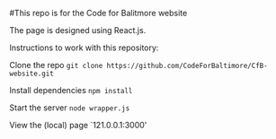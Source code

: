 #This repo is for the Code for Balitmore website

The page is designed using React.js.




Instructions to work with this repository:

Clone the repo
`git clone https://github.com/CodeForBaltimore/CfB-website.git`

Install dependencies
`npm install`

Start the server
`node wrapper.js`


View the (local) page
`121.0.0.1:3000'

